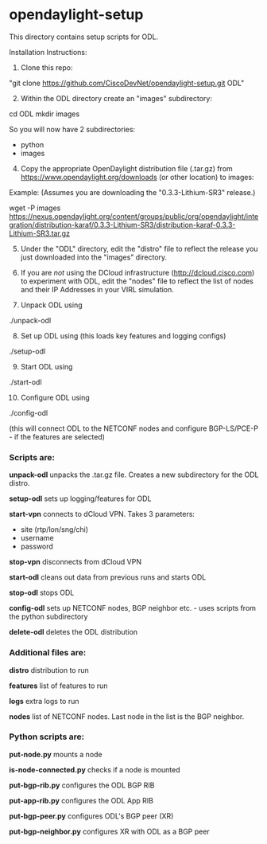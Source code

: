 # opendaylight-setup
This directory contains setup scripts for ODL.

Installation Instructions:

1.  Clone this repo:

  "git clone https://github.com/CiscoDevNet/opendaylight-setup.git ODL"

2.  Within the ODL directory create an "images" subdirectory:

  cd ODL
  mkdir images
 
  So you will now have 2 subdirectories:

  * python
  * images

4.  Copy the appropriate OpenDaylight distribution file (.tar.gz) from https://www.opendaylight.org/downloads (or other location) to images:

  Example: (Assumes you are downloading the "0.3.3-Lithium-SR3" release.)

  wget -P images https://nexus.opendaylight.org/content/groups/public/org/opendaylight/integration/distribution-karaf/0.3.3-Lithium-SR3/distribution-karaf-0.3.3-Lithium-SR3.tar.gz

5.  Under the "ODL" directory, edit the "distro" file to reflect the release you just downloaded into the "images" directory.

6.  If you are *not* using the DCloud infrastructure (http://dcloud.cisco.com) to experiment with ODL, edit the "nodes" file to reflect the list of nodes and their IP Addresses in your VIRL simulation.

7.  Unpack ODL using

  ./unpack-odl
 
8. Set up ODL using (this loads key features and logging configs)

  ./setup-odl
 
9.  Start ODL using

  ./start-odl
 
10. Configure ODL using

  ./config-odl
  
  (this will connect ODL to the NETCONF nodes and configure BGP-LS/PCE-P - if the features are selected)
  
### Scripts are:

**unpack-odl** unpacks the .tar.gz file.  Creates a new subdirectory for the ODL distro.

**setup-odl** sets up logging/features for ODL

**start-vpn** connects to dCloud VPN.  Takes 3 parameters:  

* site (rtp/lon/sng/chi)
* username
* password

**stop-vpn** disconnects from dCloud VPN

**start-odl** cleans out data from previous runs and starts ODL

**stop-odl** stops ODL

**config-odl** sets up NETCONF nodes, BGP neighbor etc. - uses scripts from the python subdirectory

**delete-odl** deletes the ODL distribution

### Additional files are:

**distro** distribution to run

**features** list of features to run

**logs** extra logs to run

**nodes** list of NETCONF nodes.  Last node in the list is the BGP neighbor.

### Python scripts are:

**put-node.py** mounts a node

**is-node-connected.py** checks if a node is mounted

**put-bgp-rib.py** configures the ODL BGP RIB

**put-app-rib.py** configures the ODL App RIB

**put-bgp-peer.py** configures ODL's BGP peer (XR)

**put-bgp-neighbor.py** configures XR with ODL as a BGP peer
